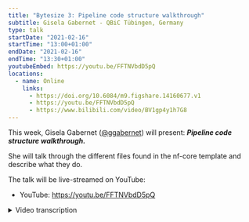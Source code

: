 ```yaml
---
title: "Bytesize 3: Pipeline code structure walkthrough"
subtitle: Gisela Gabernet - QBiC Tübingen, Germany
type: talk
startDate: "2021-02-16"
startTime: "13:00+01:00"
endDate: "2021-02-16"
endTime: "13:30+01:00"
youtubeEmbed: https://youtu.be/FFTNVbdD5pQ
locations:
  - name: Online
    links:
      - https://doi.org/10.6084/m9.figshare.14160677.v1
      - https://youtu.be/FFTNVbdD5pQ
      - https://www.bilibili.com/video/BV1gp4y1h7G8
---
```


This week, Gisela Gabernet ([@ggabernet](http://github.com/ggabernet/)) will present: _**Pipeline code structure walkthrough.**_

She will talk through the different files found in the nf-core template and describe what they do.

The talk will be live-streamed on YouTube:

- YouTube: <https://youtu.be/FFTNVbdD5pQ>

<details markdown="1"><summary>Video transcription</summary>
**This text has been edited to make it more suitable for reading**

Welcome everybody, I would like to do a pipeline code walkthrough today of the DSL1 pipeline template, and also provide a preview of the DSL2 nf-core pipeline template.

All the nf-core pipelines are created by using a pipeline template that contains most of the functions that the nf-core pipelines have. This makes it easy to automatically update the nf-core pipeline code with the newest developments.

To generate a new nf-core pipeline, you first need to install the nf-core tools with pip or Conda and then run the command nf-core create.

Doing this automatically creates a pipeline template, and you will first be prompted for some pipeline information: like what you would like to name your new pipeline, a short description of the pipeline, who the main authors of this pipeline are, and in less than a second, you can have a pipeline structure ready!

However, as you might see, the first pipeline template already contains six directories and 26 files that are visible. Now this together with hidden files can be around 40 files, so it can be a bit daunting to get started with developing or contributing to nf-core pipelines.

I'm going to demonstrate the function of all of the individual files inside the template, and talk about why we have them there.

We will start easy.

First of all, the most important file of the whole template is the main.nf file, and this contains the main Nextflow pipeline code. No further introduction is needed for this one.

Additionally we have other files, and different Github repositories for different projects such as the changelog/markdown file. This one contains a summary of the changes that have been introduced into the pipeline between the different releases.

We also have a code of conduct file that describes the expected behavior of people that want to contribute to the community and to the pipelines.

We also have the license file, which describes the MIT license that all of the nf-core pipelines adhere to or apply, and a README markdown file.

The README markdown file contains the easiest pipeline recommendations, such as how to get started to launch the pipeline.

What are pipelines actually? They enable the execution of different tools one after another, so it's pretty important for any pipeline to have proper software packaging possibilities. This is natively supported by Nextflow; Nextflow natively supports the execution of pipelines using many different container engines and also Conda.

We support this also of course in all of the nf-core pipelines.

So how is software packaging defined?

As part of the nf-core pipelines, we have mainly two files: the Dockerfile and the environment.yml. The environment.yml is a Conda environment file that lists all of the software dependencies of the pipeline and their versions. It can be used to just execute the pipeline by using Conda.

However due to reproducibility issues that the conda environment can sometimes have, we recommend actually running the pipeline in a containerized fashion instead. This can be done mainly with Docker containers or Singularity containers. All pipelines support this, and there are other container engines that will also be supported.

And what is the Docker container like?

So for all the pipelines, there is one Docker container available that contains all the dependencies, and I'm going to show you how this container is defined in the Docker file. We have pretty minimalistic Docker files in the nf-core pipelines, so the Docker file takes a container image that is directly provided by nf-core tools. What this does is that it copies this environment.yml file there, and creates a Conda environment inside of the container that adds this environment to the path.

So you can see that all the tools for running the pipeline in the containerized fashion are also defined in this Conda environment file. This adds a pretty strict requirement of all of the nf-core pipelines; all of the software is available in Conda, so - at any of the Conda public channels. We have two main directories here as part of the pipeline template and one directory is called /bin, and this contains executable scripts that are used as part of the pipeline and can be written in any language. Here for example, it is in Python. Adding scripts to /bin provides the additional advantage of Nextflow adding all of these scripts to the path directly. So when you want to call descriptions as part of your pipeline, you can call the script directly and Nextflow will find it inside the bin.

Additionally, we have another directory that's called `/assets`, and this directory contains the different templates that are used to send emails at the end of the pipeline saying what the status of the execution is: why the run passed or the run failed etc.

They also contain a file that is called MultiQC config and this file exists because all of the pipelines (or most of them) use the multi-qc tool to aggregate the quality control results for the pipelines and report it. This MultiQC config defines how this report should be displayed.

So that is most of it.

The assets directory also contains the pipeline logo. The pipeline logo will also be automatically created for you once you generate the pipeline with the nf-core template.

All nf-core pipelines are also required to have extensive documentation, so the docs directory contains extra documentation in addition to the main README file of the pipeline. The two most important files are the ‘usage markdown’ file and the ‘output markdown’ file. The former describes exactly what is needed to run the pipeline and provides a description of different options that the pipeline can use. The ‘output markdown’ file describes the output that we expect from all of the nf-core pipelines. So these documentations files can not only be read on the Github repository but are also automatically displayed on the nf-core website.

In the nf-core website there is a page for each individual pipeline, and you can find some tabs on display on this page containing first of all the README markdown, and also the usage docs and output docs of the pipeline. If you look closely, you will notice another tab called ‘parameter docs’, and that displays all of the parameter options that each of the nf-core pipelines take. Originally this parameter documentation was also included in the usage.markdown, but now we have an additional characteristic of all of the pipelines and that is the Nextflow schema defining all of the parameters that the pipelines take, accompanied by a short description.

This schema is then parsed as I mentioned for the nf-core website. This is not only used to display the documentation for all of the parameters on the nf-core website, but will now also be used to validate the parameters that are passed to the nf pipelines, and used to launch new pipeline runs with a parameter json file.

However nobody wants to directly modify a .json file and add the description by hand. There is an nf-core tool that helps you build the parameter schema. If you run or build a schema in the current directory where you have the pipeline, this can launch a command line client or a web interface that will help you edit the parameter schema for the pipeline and display it nicely for you to edit.

So that was the documentation. We go to the next big thing in the pipeline structure and these are the config files.

Config files can be daunting, and Maxime already introduced some of the possibilities to provide configurations with your pipeline (check Bytesize Talk #2). But I want to summarize the main files that we have here as part of the pipeline template.

The main file next to a configuration file in a pipeline, is the nextflow.config file and this includes all of the other configurations that we also find under the config directory file. The main nextflow.config file also contains core profiles that define the different parameters that can be used to launch the pipeline with managing the dependencies with Docker or with Conda. We also have different test profiles that I will describe a bit better later, and the nextflow.config files also include all of the server profiles.

Maxime described them last week - check Bytesize Talk #2; server profiles can be used to define the hardware requirements of clusters and different servers that can be used to run nf-core pipelines at different institutions. We have them specified in an independent nf-core repository that is called nf-core/configs. So in this way, all of the pipelines can import these hardware configuration files and they can be used to run any pipeline in nf-core.

Additionally in this nextflow.config, the base.config and igenomes.config files are imported, but they have been added here in a different directory just for clarity. So the base.config file contains the the default memory, CPU and time requirements for all of the pipeline processes, and it can be specified for specific processes if they need more resources or less resources.

Then we have an additional config file that is called the igenomes.config, and this one is used to specify the paths to the reference data that are needed for running most of the nf-core pipelines.

So the FASTA genome or the vba index files with igenomes can be a bit complicated; we will probably do a separate Bytesize talk to explain all the details of igenomes.

Finally, as part of this conf directory, we also have the the test profiles that are of course also imported as part of the nextflow.config.

So what do the test profiles specify?

The test profiles specify the path to the test data. The small test data can be used to quickly test the pipeline and for our integration tests. So the small test profile as I call it, points to data that is stored in a separate repository in the nf-core test data set repository, and can therefore be used by all of the pipelines.

Additionally, we now have a full test profile, and this aims to specify the path to full size data. Because of the size of this data, we do not have it available anymore in the nf-core test dataset profile. But, the idea is to use this full test profile data that is available in public data repositories such as SRA or ENA, so this data is then directly pulled from these publicly-available repositories and can be used to run the full pipeline tests. So here in the test profile is where the path to this test data and to default parameters is specified.

But how are continuous integration tests actually run with Github actions in all of the pipelines? I'm going to show you the hidden files of the pipelines, and that's where all of these Github-specific parameters and also the Github action workflows are specified.

So when we check the hidden files of the pipeline, we have a main folder that is called .github and this specifies important things such as where to interact with the Github web interface for example. It also contains issue templates to help create new issues, bug reports and feature requests for all of the nf-core pipelines. And, it contains a pull request template to help you create and go through the steps of contributing to a pipeline. As part of this .github repository, we have also a sub directory that is called workflows, and this is where all of the github actions workflows for the pipelines are defined.

So we use github actions, which are directly provided by github to trigger our continuous integration tests. The github actions workflows can be triggered at different events for example when we push to certain branches of the pipeline, when we make a pull request, or on pipeline releases.

As part of the continuous integration tests we have in several workflows. One of the workflows is called linting.yml, and it performs a markdown linting test to make sure that all of the markdown files in the pipeline follow markdown standards and nf-core linting tests. The end of call linting tests run the nf-core lint command, and this ensures that all of the nf-core pipelines follow the template standards.

Then we also run the actual pipeline tests with a small test data that I've described before. This runs a pipeline with a `-profile` test parameter. There are also two other workflows that are important for the continuous integration tests of the pipeline that are called 'push docker hub'. What these workflows do is that they build the docker container using the environment.yml file and the docker file of the pipeline and push this container to the nf-core docker hub repository. There are two different workflows, one for building the developer development container and one for building the release container of the pipelines.

Additionally, since recently we also run the full-size tests for each of the nf pipelines, and those are run on AWS (Amazon Web Services). There is also a specific Github actions workflow that is called AWS full tests, and this workflow will basically launch the pipeline full-size tests on AWS batch. One last workflow is the branch.yml workflow which ensures the branch protection restrictions that we have in the different branches of the pipeline repositories.

So that is basically it for a quick run of the DSL1 template. However in July 2020, Paolo announced Nextflow DSL2, and you might be wondering why are you even explaining to us now the DSL1 template when we are going to change things pretty soon to the DSL2 template.

The truth is a lot of features of the DSL1 template remain, so I am just going to give you a sneak preview now of the DSL2 template and you will see the main changes to the DSL1 template. To have a sneak preview of the DSL2 template, you just need to install the development version of the nf tools and check the code at the DSL to check out the branch DSL2_template and install the tools there. Then create a template with this nf-core and tools version and you will have a look at the DSL2 sneak preview that I will show you now.

So most of the template structure stays the same in DSL2, but there are some main changes I am going to describe a bit here. First of all, with DSL2 come modules, and Nextflow modules will be contained in a sub-directory called modules. There, we will have both local pipeline modules and also nf-core modules that can be shared across several nf-core pipelines because modules will specify their own containers.

Also the Docker file and .yml files will no longer be needed, and additionally in the DSL2 template, there will be a subdirectory called lib that contains different groovy functions and classes that can be imported in the main.nf file so that makes the main.nf file much cleaner. So that most of the boilerplate that is now in the main.nf file will be a part of the lib sub-directory. Additionally we will have a modules.config that defines the different parameters that will be needed to run each of the modules of the pipeline. But just be warned; this template is unreleased yet and it might change, and for example there will probably be also a sub-workflows directory and a workflows directory where the pipeline sub-workflows and workflows are also defined.

So that is all I wanted to share with you today. I will be happy to take any questions.

</details>
